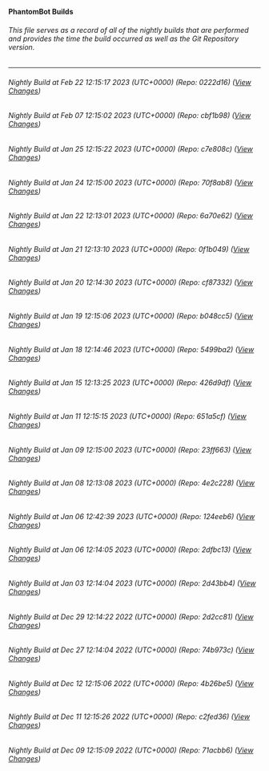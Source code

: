 **PhantomBot Builds**

###### This file serves as a record of all of the nightly builds that are performed and provides the time the build occurred as well as the Git Repository version.
-------------------------------------------------------------------------------------------------------------
###### Nightly Build at Feb 22 12:15:17 2023 (UTC+0000) (Repo: 0222d16) ([View Changes](https://github.com/Psychoboy/PhantomBot/compare/cbf1b98...0222d16))
###### Nightly Build at Feb 07 12:15:02 2023 (UTC+0000) (Repo: cbf1b98) ([View Changes](https://github.com/Psychoboy/PhantomBot/compare/c7e808c...cbf1b98))
###### Nightly Build at Jan 25 12:15:22 2023 (UTC+0000) (Repo: c7e808c) ([View Changes](https://github.com/Psychoboy/PhantomBot/compare/70f8ab8...c7e808c))
###### Nightly Build at Jan 24 12:15:00 2023 (UTC+0000) (Repo: 70f8ab8) ([View Changes](https://github.com/Psychoboy/PhantomBot/compare/6a70e62...70f8ab8))
###### Nightly Build at Jan 22 12:13:01 2023 (UTC+0000) (Repo: 6a70e62) ([View Changes](https://github.com/Psychoboy/PhantomBot/compare/0f1b049...6a70e62))
###### Nightly Build at Jan 21 12:13:10 2023 (UTC+0000) (Repo: 0f1b049) ([View Changes](https://github.com/Psychoboy/PhantomBot/compare/cf87332...0f1b049))
###### Nightly Build at Jan 20 12:14:30 2023 (UTC+0000) (Repo: cf87332) ([View Changes](https://github.com/Psychoboy/PhantomBot/compare/b048cc5...cf87332))
###### Nightly Build at Jan 19 12:15:06 2023 (UTC+0000) (Repo: b048cc5) ([View Changes](https://github.com/Psychoboy/PhantomBot/compare/5499ba2...b048cc5))
###### Nightly Build at Jan 18 12:14:46 2023 (UTC+0000) (Repo: 5499ba2) ([View Changes](https://github.com/Psychoboy/PhantomBot/compare/426d9df...5499ba2))
###### Nightly Build at Jan 15 12:13:25 2023 (UTC+0000) (Repo: 426d9df) ([View Changes](https://github.com/Psychoboy/PhantomBot/compare/651a5cf...426d9df))
###### Nightly Build at Jan 11 12:15:15 2023 (UTC+0000) (Repo: 651a5cf) ([View Changes](https://github.com/Psychoboy/PhantomBot/compare/23ff663...651a5cf))
###### Nightly Build at Jan 09 12:15:00 2023 (UTC+0000) (Repo: 23ff663) ([View Changes](https://github.com/Psychoboy/PhantomBot/compare/4e2c228...23ff663))
###### Nightly Build at Jan 08 12:13:08 2023 (UTC+0000) (Repo: 4e2c228) ([View Changes](https://github.com/Psychoboy/PhantomBot/compare/124eeb6...4e2c228))
###### Nightly Build at Jan 06 12:42:39 2023 (UTC+0000) (Repo: 124eeb6) ([View Changes](https://github.com/Psychoboy/PhantomBot/compare/2dfbc13...124eeb6))
###### Nightly Build at Jan 06 12:14:05 2023 (UTC+0000) (Repo: 2dfbc13) ([View Changes](https://github.com/Psychoboy/PhantomBot/compare/2d43bb4...2dfbc13))
###### Nightly Build at Jan 03 12:14:04 2023 (UTC+0000) (Repo: 2d43bb4) ([View Changes](https://github.com/Psychoboy/PhantomBot/compare/2d2cc81...2d43bb4))
###### Nightly Build at Dec 29 12:14:22 2022 (UTC+0000) (Repo: 2d2cc81) ([View Changes](https://github.com/Psychoboy/PhantomBot/compare/74b973c...2d2cc81))
###### Nightly Build at Dec 27 12:14:04 2022 (UTC+0000) (Repo: 74b973c) ([View Changes](https://github.com/Psychoboy/PhantomBot/compare/4b26be5...74b973c))
###### Nightly Build at Dec 12 12:15:06 2022 (UTC+0000) (Repo: 4b26be5) ([View Changes](https://github.com/Psychoboy/PhantomBot/compare/c2fed36...4b26be5))
###### Nightly Build at Dec 11 12:15:26 2022 (UTC+0000) (Repo: c2fed36) ([View Changes](https://github.com/Psychoboy/PhantomBot/compare/71acbb6...c2fed36))
###### Nightly Build at Dec 09 12:15:09 2022 (UTC+0000) (Repo: 71acbb6) ([View Changes](https://github.com/Psychoboy/PhantomBot/compare/077fb2d...71acbb6))
